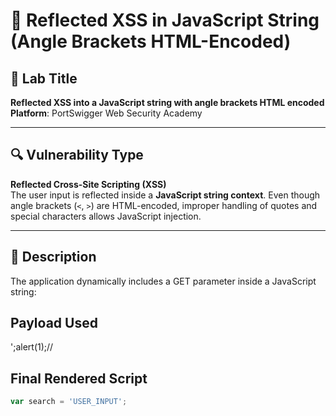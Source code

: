 # 🐞 Reflected XSS in JavaScript String (Angle Brackets HTML-Encoded)

## 🧪 Lab Title
**Reflected XSS into a JavaScript string with angle brackets HTML encoded**  
**Platform**: PortSwigger Web Security Academy

---

## 🔍 Vulnerability Type
**Reflected Cross-Site Scripting (XSS)**  
The user input is reflected inside a **JavaScript string context**. Even though angle brackets (`<`, `>`) are HTML-encoded, improper handling of quotes and special characters allows JavaScript injection.

---

## 🧠 Description
The application dynamically includes a GET parameter inside a JavaScript string:

## Payload Used 
';alert(1);// 

## Final Rendered Script
<script>
  var search = '';alert(1);//';
</script>


```javascript
var search = 'USER_INPUT';
